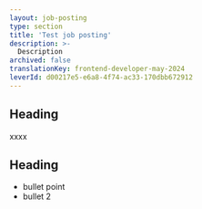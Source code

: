 ```yaml
---
layout: job-posting
type: section
title: 'Test job posting'
description: >-
  Description
archived: false
translationKey: frontend-developer-may-2024
leverId: d00217e5-e6a8-4f74-ac33-170dbb672912
---
```


## Heading

xxxx

## Heading
* bullet point
* bullet 2

